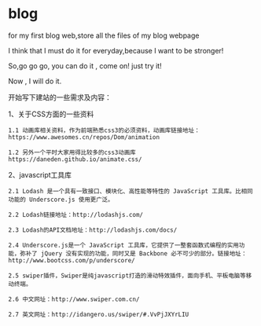 # blog
for my first blog web,store all the files of my blog webpage


I think that I must do it for everyday,because I want to be stronger!

So,go go go, you can do it , come on! just try it!


Now , I will do it.


开始写下建站的一些需求及内容：


1、关于CSS方面的一些资料

	1.1 动画库相关资料，作为前端熟悉css3的必须资料，动画库链接地址：https://www.awesomes.cn/repos/Dom/animation

	1.2 另外一个平时大家用得比较多的css3动画库https://daneden.github.io/animate.css/




2、javascript工具库

	2.1 Lodash 是一个具有一致接口、模块化、高性能等特性的 JavaScript 工具库。比相同功能的 Underscore.js 使用更广泛。

	2.2 Lodash链接地址：http://lodashjs.com/

	2.3 Lodash的API文档地址：http://lodashjs.com/docs/

	2.4 Underscore.js是一个 JavaScript 工具库，它提供了一整套函数式编程的实用功能，弥补了 jQuery 没有实现的功能，同时又是 Backbone 必不可少的部分。链接地址：http://www.bootcss.com/p/underscore/

	2.5 swiper插件，Swiper是纯javascript打造的滑动特效插件，面向手机、平板电脑等移动终端。

	2.6 中文网址：http://www.swiper.com.cn/

	2.7 英文网址：http://idangero.us/swiper/#.VvPjJXYrLIU





